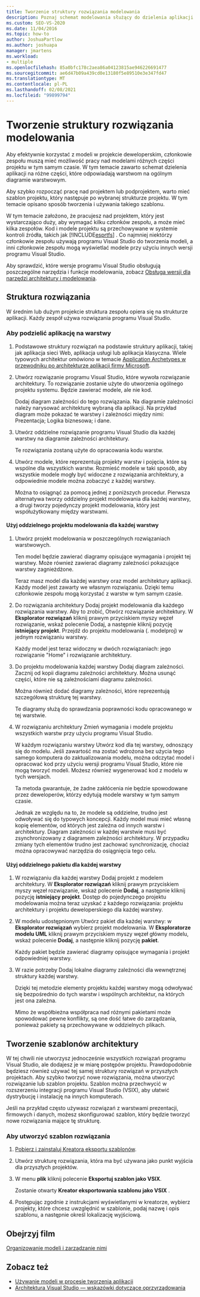 ```yaml
---
title: Tworzenie struktury rozwiązania modelowania
description: Poznaj schemat modelowania służący do dzielenia aplikacji na różne części, które odpowiadają warstwom na ogólnym diagramie warstwowym.
ms.custom: SEO-VS-2020
ms.date: 11/04/2016
ms.topic: how-to
author: JoshuaPartlow
ms.author: joshuapa
manager: jmartens
ms.workload:
- multiple
ms.openlocfilehash: 85a0bfc178c2aea86a04123815ae946226691477
ms.sourcegitcommit: ae6d47b09a439cd0e13180f5e89510e3e347fd47
ms.translationtype: MT
ms.contentlocale: pl-PL
ms.lasthandoff: 02/08/2021
ms.locfileid: "99899794"
---
```

# <a name="structure-your-modeling-solution"></a>Tworzenie struktury rozwiązania modelowania

Aby efektywnie korzystać z modeli w projekcie deweloperskim, członkowie zespołu muszą mieć możliwość pracy nad modelami różnych części projektu w tym samym czasie. W tym temacie zawarto schemat dzielenia aplikacji na różne części, które odpowiadają warstwom na ogólnym diagramie warstwowym.

Aby szybko rozpocząć pracę nad projektem lub podprojektem, warto mieć szablon projektu, który następuje po wybranej strukturze projektu. W tym temacie opisano sposób tworzenia i używania takiego szablonu.

W tym temacie założono, że pracujesz nad projektem, który jest wystarczająco duży, aby wymagać kilku członków zespołu, a może mieć kilka zespołów. Kod i modele projektu są przechowywane w systemie kontroli źródła, takich jak [!INCLUDE[esprtfs](../code-quality/includes/esprtfs_md.md)] . Co najmniej niektórzy członkowie zespołu używają programu Visual Studio do tworzenia modeli, a inni członkowie zespołu mogą wyświetlać modele przy użyciu innych wersji programu Visual Studio.

Aby sprawdzić, które wersje programu Visual Studio obsługują poszczególne narzędzia i funkcje modelowania, zobacz [Obsługa wersji dla narzędzi architektury i modelowania](../modeling/what-s-new-for-design-in-visual-studio.md#VersionSupport).

## <a name="solution-structure"></a>Struktura rozwiązania

W średnim lub dużym projekcie struktura zespołu opiera się na strukturze aplikacji. Każdy zespół używa rozwiązania programu Visual Studio.

### <a name="to-divide-an-application-into-layers"></a>Aby podzielić aplikację na warstwy

1. Podstawowe struktury rozwiązań na podstawie struktury aplikacji, takiej jak aplikacja sieci Web, aplikacja usługi lub aplikacja klasyczna. Wiele typowych architektur omówiono w temacie [Application Archetypes w przewodniku po architekturze aplikacji firmy Microsoft](/previous-versions/msp-n-p/ee658107(v=pandp.10)).

2. Utwórz rozwiązanie programu Visual Studio, które wywoła rozwiązanie architektury. To rozwiązanie zostanie użyte do utworzenia ogólnego projektu systemu. Będzie zawierać modele, ale nie kod.

   Dodaj diagram zależności do tego rozwiązania. Na diagramie zależności należy narysować architekturę wybraną dla aplikacji. Na przykład diagram może pokazać te warstwy i zależności między nimi: Prezentacja; Logika biznesowa; i dane.

4. Utwórz oddzielne rozwiązanie programu Visual Studio dla każdej warstwy na diagramie zależności architektury.

   Te rozwiązania zostaną użyte do opracowania kodu warstw.

5. Utwórz modele, które reprezentują projekty warstw i pojęcia, które są wspólne dla wszystkich warstw. Rozmieść modele w taki sposób, aby wszystkie modele mogły być widoczne z rozwiązania architektury, a odpowiednie modele można zobaczyć z każdej warstwy.

   Można to osiągnąć za pomocą jednej z poniższych procedur. Pierwsza alternatywa tworzy oddzielny projekt modelowania dla każdej warstwy, a drugi tworzy pojedynczy projekt modelowania, który jest współużytkowany między warstwami.

#### <a name="use-a-separate-modeling-project-for-each-layer"></a>Użyj oddzielnego projektu modelowania dla każdej warstwy

1. Utwórz projekt modelowania w poszczególnych rozwiązaniach warstwowych.

   Ten model będzie zawierać diagramy opisujące wymagania i projekt tej warstwy. Może również zawierać diagramy zależności pokazujące warstwy zagnieżdżone.

   Teraz masz model dla każdej warstwy oraz model architektury aplikacji. Każdy model jest zawarty we własnym rozwiązaniu. Dzięki temu członkowie zespołu mogą korzystać z warstw w tym samym czasie.

2. Do rozwiązania architektury Dodaj projekt modelowania dla każdego rozwiązania warstwy. Aby to zrobić, Otwórz rozwiązanie architektury. W **Eksplorator rozwiązań** kliknij prawym przyciskiem myszy węzeł rozwiązanie, wskaż polecenie Dodaj, a następnie kliknij pozycję **istniejący projekt**. Przejdź do projektu modelowania (. modelproj) w jednym rozwiązaniu warstwy.

   Każdy model jest teraz widoczny w dwóch rozwiązaniach: jego rozwiązanie "Home" i rozwiązanie architektury.

3. Do projektu modelowania każdej warstwy Dodaj diagram zależności. Zacznij od kopii diagramu zależności architektury. Można usunąć części, które nie są zależnościami diagramu zależności.

   Można również dodać diagramy zależności, które reprezentują szczegółową strukturę tej warstwy.

   Te diagramy służą do sprawdzania poprawności kodu opracowanego w tej warstwie.

4. W rozwiązaniu architektury Zmień wymagania i modele projektu wszystkich warstw przy użyciu programu Visual Studio.

   W każdym rozwiązaniu warstwy Utwórz kod dla tej warstwy, odnoszący się do modelu. Jeśli zawartość ma zostać wdrożona bez użycia tego samego komputera do zaktualizowania modelu, można odczytać model i opracować kod przy użyciu wersji programu Visual Studio, które nie mogą tworzyć modeli. Możesz również wygenerować kod z modelu w tych wersjach.

   Ta metoda gwarantuje, że żadne zakłócenia nie będzie spowodowane przez deweloperów, którzy edytują modele warstwy w tym samym czasie.

   Jednak ze względu na to, że modele są oddzielne, trudno jest odwoływać się do typowych koncepcji. Każdy model musi mieć własną kopię elementów, od których jest zależna od innych warstw i architektury. Diagram zależności w każdej warstwie musi być zsynchronizowany z diagramem zależności architektury. W przypadku zmiany tych elementów trudno jest zachować synchronizację, chociaż można opracowywać narzędzia do osiągnięcia tego celu.

#### <a name="use-a-separate-package-for-each-layer"></a>Użyj oddzielnego pakietu dla każdej warstwy

1. W rozwiązaniu dla każdej warstwy Dodaj projekt z modelem architektury. W **Eksplorator rozwiązań** kliknij prawym przyciskiem myszy węzeł rozwiązanie, wskaż polecenie **Dodaj**, a następnie kliknij pozycję **istniejący projekt**. Dostęp do pojedynczego projektu modelowania można teraz uzyskać z każdego rozwiązania: projektu architektury i projektu deweloperskiego dla każdej warstwy.

2. W modelu udostępnionym Utwórz pakiet dla każdej warstwy: w **Eksplorator rozwiązań** wybierz projekt modelowania. W **Eksploratorze modelu UML** kliknij prawym przyciskiem myszy węzeł główny modelu, wskaż polecenie **Dodaj**, a następnie kliknij pozycję **pakiet**.

   Każdy pakiet będzie zawierać diagramy opisujące wymagania i projekt odpowiedniej warstwy.

3. W razie potrzeby Dodaj lokalne diagramy zależności dla wewnętrznej struktury każdej warstwy.

   Dzięki tej metodzie elementy projektu każdej warstwy mogą odwoływać się bezpośrednio do tych warstw i wspólnych architektur, na których jest ona zależna.

   Mimo że współbieżna współpraca nad różnymi pakietami może spowodować pewne konflikty, są one dość łatwe do zarządzania, ponieważ pakiety są przechowywane w oddzielnych plikach.

## <a name="create-architecture-templates"></a>Tworzenie szablonów architektury

W tej chwili nie utworzysz jednocześnie wszystkich rozwiązań programu Visual Studio, ale dodajesz je w miarę postępów projektu. Prawdopodobnie będziesz również używać tej samej struktury rozwiązań w przyszłych projektach. Aby szybko tworzyć nowe rozwiązania, można utworzyć rozwiązanie lub szablon projektu. Szablon można przechwycić w rozszerzeniu integracji programu Visual Studio (VSIX), aby ułatwić dystrybucję i instalację na innych komputerach.

Jeśli na przykład często używasz rozwiązań z warstwami prezentacji, firmowych i danych, możesz skonfigurować szablon, który będzie tworzyć nowe rozwiązania mające tę strukturę.

### <a name="to-create-a-solution-template"></a>Aby utworzyć szablon rozwiązania

1. [Pobierz i zainstaluj Kreatora eksportu szablonów](https://marketplace.visualstudio.com/items?itemName=VisualStudioProductTeam.ExportTemplateWizard).

2. Utwórz strukturę rozwiązania, która ma być używana jako punkt wyjścia dla przyszłych projektów.

3. W menu **plik** kliknij polecenie **Eksportuj szablon jako VSIX**.

   Zostanie otwarty **Kreator eksportowania szablonu jako VSIX** .

4. Postępując zgodnie z instrukcjami wyświetlanymi w kreatorze, wybierz projekty, które chcesz uwzględnić w szablonie, podaj nazwę i opis szablonu, a następnie określ lokalizację wyjściową.

## <a name="watch-a-video"></a>Obejrzyj film

[Organizowanie modeli i zarządzanie nimi](https://channel9.msdn.com/blogs/clinted/uml-with-vs-2010-part-9-organizing-and-managing-your-models)

## <a name="see-also"></a>Zobacz też

- [Używanie modeli w procesie tworzenia aplikacji](../modeling/use-models-in-your-development-process.md)
- [Architektura Visual Studio — wskazówki dotyczące oprzyrządowania](../modeling/visual-studio-architecture-tooling-guidance.md)
